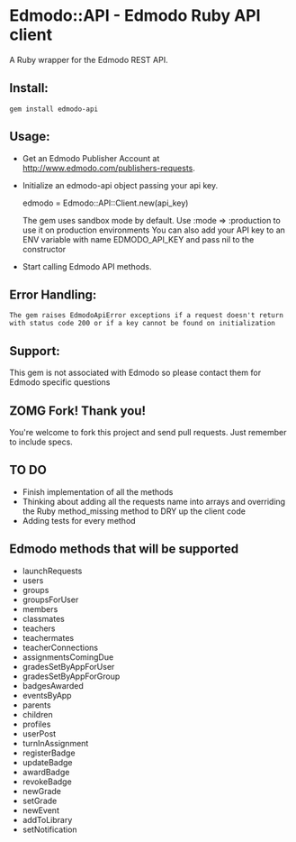 Edmodo::API - Edmodo Ruby API client
=======

A Ruby wrapper for the Edmodo REST API.

Install:
-------

	gem install edmodo-api

Usage:
-------

- Get an Edmodo Publisher Account at http://www.edmodo.com/publishers-requests.
- Initialize an edmodo-api object passing your api key.

	edmodo = Edmodo::API::Client.new(api_key)

	The gem uses sandbox mode by default. Use :mode => :production to use it on production environments
	You can also add your API key to an ENV variable with name EDMODO_API_KEY and pass nil to the constructor

- Start calling Edmodo API methods.

Error Handling:
--------

	The gem raises EdmodoApiError exceptions if a request doesn't return with status code 200 or if a key cannot be found on initialization

Support:
--------

This gem is not associated with Edmodo so please contact them for Edmodo specific questions

ZOMG Fork! Thank you!
---------

You're welcome to fork this project and send pull requests. Just remember to include specs.

TO DO
---------

- Finish implementation of all the methods
- Thinking about adding all the requests name into arrays and overriding the Ruby method_missing method to DRY up the client code
- Adding tests for every method

Edmodo methods that will be supported
---------

- launchRequests
- users
- groups
- groupsForUser
- members
- classmates
- teachers
- teachermates
- teacherConnections
- assignmentsComingDue
- gradesSetByAppForUser
- gradesSetByAppForGroup
- badgesAwarded
- eventsByApp
- parents
- children
- profiles
- userPost
- turnInAssignment
- registerBadge
- updateBadge
- awardBadge
- revokeBadge
- newGrade
- setGrade
- newEvent
- addToLibrary
- setNotification

